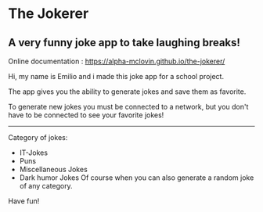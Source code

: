 # The Jokerer
## A very funny joke app to take laughing breaks!

Online documentation : https://alpha-mclovin.github.io/the-jokerer/

Hi, my name is Emilio and i made this joke app for a school project.

The app gives you the ability to generate jokes and save them as favorite.

To generate new jokes you must be connected to a network, but you don't have to be connected to see your favorite jokes!

-------------

Category of jokes:
* IT-Jokes
* Puns
* Miscellaneous Jokes
* Dark humor Jokes
Of course when you can also generate a random joke of any category.

Have fun!


